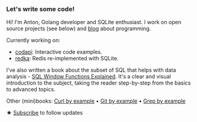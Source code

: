 ### Let's write some code!

Hi! I'm Anton, Golang developer and SQLite enthusiast. I work on open source projects (see below) and [blog](https://antonz.org/) about programming.

Currently working on:

- [codapi](https://codapi.org/): Interactive code examples.
- [redka](https://github.com/nalgeon/redka): Redis re-implemented with SQLite.

I've also written a book about the subset of SQL that helps with data analysis - [SQL Window Functions Explained](https://antonz.org/sql-window-functions-book/). It's a clear and visual introduction to the subject, taking the reader step-by-step from the basics to advanced topics.

Other (mini)books: [Curl by example](https://github.com/nalgeon/curl-by-example) • [Git by example](https://github.com/nalgeon/git-by-example) • [Grep by example](https://github.com/nalgeon/grep-by-example)

★ [Subscribe](https://antonz.org/subscribe/) to follow updates
